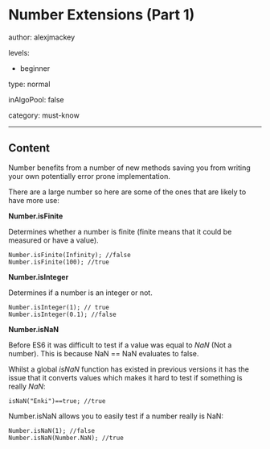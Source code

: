 # Number Extensions (Part 1)
author: alexjmackey

levels:

  - beginner

type: normal

inAlgoPool: false

category: must-know

---
## Content

Number benefits from a number of new methods saving you from writing your own potentially error prone implementation. 

There are a large number so here are some of the ones that are likely to have more use:

**Number.isFinite**

Determines whether a number is finite (finite means that it could be measured or have a value).

```
Number.isFinite(Infinity); //false
Number.isFinite(100); //true
```


**Number.isInteger**

Determines if a number is an integer or not.
```
Number.isInteger(1); // true
Number.isInteger(0.1); //false
```

**Number.isNaN**

Before ES6 it was difficult to test if a value was equal to *NaN* (Not a number). This is because NaN == NaN evaluates to false. 

Whilst a global *isNaN* function has existed in previous versions it has the issue that it converts values which makes it hard to test if something is really *NaN*:

```
isNaN("Enki")==true; //true
```

Number.isNaN allows you to easily test if a number really is NaN:

```
Number.isNaN(1); //false
Number.isNaN(Number.NaN); //true
```